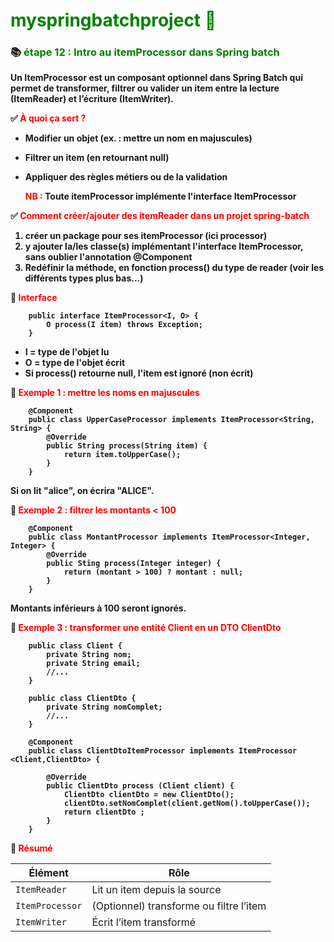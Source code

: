 # <font color=green> myspringbatchproject 🎯 </font>

<b>

### 📚 <font color=green> étape 12 : Intro au itemProcessor dans Spring batch </font>

Un ItemProcessor est un composant optionnel dans Spring Batch qui permet de transformer, filtrer ou valider un item entre la lecture (ItemReader) et l’écriture (ItemWriter).



✅ <font color=red>  À quoi ça sert ? </font>

* Modifier un objet (ex. : mettre un nom en majuscules)
* Filtrer un item (en retournant null)
* Appliquer des règles métiers ou de la validation


  <font color=red> NB : </font> Toute itemProcessor implémente l'interface ItemProcessor 

✅ <font color=red> Comment créer/ajouter des itemReader dans un projet spring-batch </font>

1. créer un package pour ses itemProcessor (ici processor)
2. y ajouter la/les classe(s) implémentant l'interface ItemProcessor, sans oublier l'annotation @Component
3. Redéfinir la méthode, en fonction process() du type de reader (voir les différents types plus bas...)

🧱 <font color=red>Interface</font>

        public interface ItemProcessor<I, O> {
            O process(I item) throws Exception;
        }

* I = type de l'objet lu 
* O = type de l'objet écrit 
* Si process() retourne null, l'item est ignoré (non écrit)


🧪 <font color=red> Exemple 1 : mettre les noms en majuscules </font>

        @Component
        public class UpperCaseProcessor implements ItemProcessor<String, String> {
            @Override
            public String process(String item) {
                return item.toUpperCase();
            }
        }

Si on lit "alice", on écrira "ALICE".

🧪 <font color=red> Exemple 2 : filtrer les montants < 100 </font>


        @Component
        public class MontantProcessor implements ItemProcessor<Integer, Integer> {
            @Override 
            public Sting process(Integer integer) {
                return (montant > 100) ? montant : null;
            }
        }

Montants inférieurs à 100 seront ignorés.

🧪 <font color=red> Exemple 3 : transformer une entité Client en un DTO ClientDto </font>

        public class Client {
            private String nom;
            private String email;
            //...
        }
        
        public class ClientDto {
            private String nomComplet;
            //...
        }

        @Component
        public class ClientDtoItemProcessor implements ItemProcessor <Client,ClientDto> {
            
            @Override
            public ClientDto process (Client client) {
                ClientDto clientDto = new ClientDto();
                clientDto.setNomComplet(client.getNom().toUpperCase());
                return clientDto ;
            }
        }


🧠 <font color=red> Résumé</font>

| Élément         | Rôle                                    |
| --------------- | --------------------------------------- |
| `ItemReader`    | Lit un item depuis la source            |
| `ItemProcessor` | (Optionnel) transforme ou filtre l’item |
| `ItemWriter`    | Écrit l’item transformé                 |


